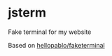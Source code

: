 # jsterm
Fake terminal for my website

Based on [hellopablo/faketerminal](https://github.com/hellopablo/faketerminal)